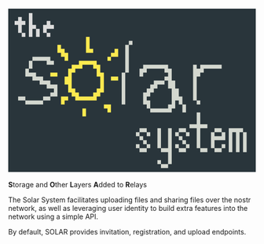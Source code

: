![solar](assets/solar.png)


**S**torage and 
**O**ther 
**L**ayers 
**A**dded to 
**R**elays

The Solar System facilitates uploading files and sharing files over the nostr network, as well as
leveraging user identity to build extra features into the network using a simple API.

By default, SOLAR provides invitation, registration, and upload endpoints.
